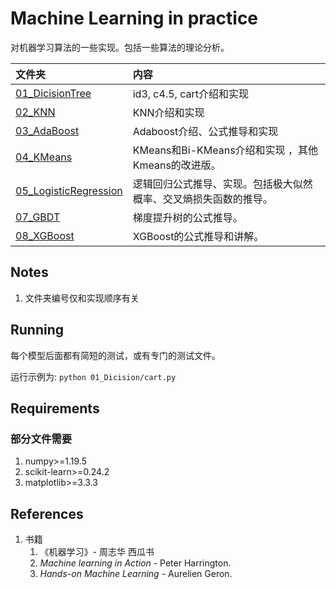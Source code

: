 # Machine Learning in practice

对机器学习算法的一些实现。包括一些算法的理论分析。

| 文件夹                                            | 内容                      |
| :------------------------------------------------ | :------------------------ |
| [01_DicisionTree](./01_DicisionTree/)             | id3, c4.5, cart介绍和实现 |
| [02_KNN](./02_KNN/)                               | KNN介绍和实现             |
| [03_AdaBoost](./03_AdaBoost/)                     | Adaboost介绍、公式推导和实现             |
| [04_KMeans](./04_KMeans/)                         | KMeans和Bi-KMeans介绍和实现 ，其他Kmeans的改进版。            |
| [05_LogisticRegression](./05_LogisticRegression/) | 逻辑回归公式推导、实现。包括极大似然概率、交叉熵损失函数的推导。             |
| [07_GBDT](./07_GBDT/) | 梯度提升树的公式推导。           |
| [08_XGBoost](./08_XGBoost/) | XGBoost的公式推导和讲解。            |


## Notes
1. 文件夹编号仅和实现顺序有关

## Running

每个模型后面都有简短的测试，或有专门的测试文件。

运行示例为: ```python 01_Dicision/cart.py```

## Requirements

### 部分文件需要 

1. numpy>=1.19.5
2. scikit-learn>=0.24.2
3. matplotlib>=3.3.3

## References
1. 书籍
   1. 《机器学习》- 周志华 西瓜书
   2. *Machine learning in Action* - Peter Harrington.
   3. *Hands-on Machine Learning* - Aurelien Geron.

